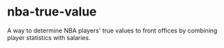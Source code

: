 # nba-true-value
A way to determine NBA players' true values to front offices by combining player statistics with salaries.
